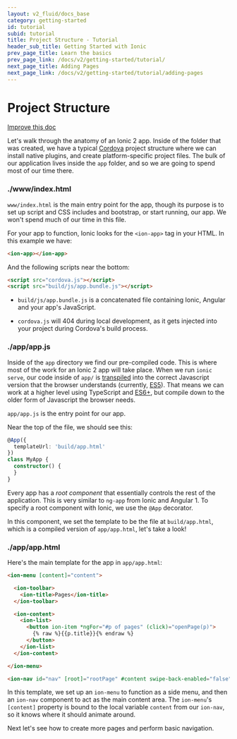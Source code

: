 ```yaml
---
layout: v2_fluid/docs_base
category: getting-started
id: tutorial
subid: tutorial
title: Project Structure - Tutorial
header_sub_title: Getting Started with Ionic
prev_page_title: Learn the basics
prev_page_link: /docs/v2/getting-started/tutorial/
next_page_title: Adding Pages
next_page_link: /docs/v2/getting-started/tutorial/adding-pages
---
```


# Project Structure

<a class="improve-v2-docs" href='https://github.com/driftyco/ionic-site/edit/master/docs/v2/getting-started/tutorial/project-structure/index.md'>
  Improve this doc
</a>

Let's walk through the anatomy of an Ionic 2 app. Inside of the folder that was created, we have a typical [Cordova](/docs/what-is/#cordova) project structure where we can install native plugins, and create platform-specific project files. The bulk of our application lives inside the `app` folder, and so we are going to spend most of our time there.

<h3 class="file-title">./www/index.html</h3>

`www/index.html` is the main entry point for the app, though its purpose is to set up script and CSS includes and bootstrap, or start running, our app. We won't spend much of our time in this file.

For your app to function, Ionic looks for the `<ion-app>` tag in your HTML. In this example we have:

```html
<ion-app></ion-app>
```

And the following scripts near the bottom:

```html
<script src="cordova.js"></script>
<script src="build/js/app.bundle.js"></script>
```

- `build/js/app.bundle.js` is a concatenated file containing Ionic, Angular and your app's JavaScript.

- `cordova.js` will 404 during local development, as it gets injected into your project during Cordova's build process.

<h3 class="file-title">./app/app.js</h3>

Inside of the `app` directory we find our pre-compiled code. This is where most of the work for an Ionic 2 app will take place. When we run `ionic serve`, our code inside of `app/` is [transpiled](/docs/v2/resources/what-is/#transpiler) into the correct Javascript version that the browser understands (currently, [ES5](docs/v2/resources/what-is/#es5)). That means we can work at a higher level using TypeScript and [ES6+](docs/v2/resources/what-is/#es2015-es6), but compile down to the older form of Javascript the browser needs.

`app/app.js` is the entry point for our app.

Near the top of the file, we should see this:

```ts
@App({
  templateUrl: 'build/app.html'
})
class MyApp {
  constructor() {
  }
}
```

Every app has a *root component* that essentially controls the rest of the application. This is very similar to `ng-app` from Ionic and Angular 1. To specify a root component with Ionic, we use the `@App` decorator.

In this component, we set the template to be the file at `build/app.html`, which is a compiled version of `app/app.html`, let's take a look!

<h3 class="file-title">./app/app.html</h3>


Here's the main template for the app in `app/app.html`:

```html
<ion-menu [content]="content">

  <ion-toolbar>
    <ion-title>Pages</ion-title>
  </ion-toolbar>

  <ion-content>
    <ion-list>
      <button ion-item *ngFor="#p of pages" (click)="openPage(p)">
        {% raw %}{{p.title}}{% endraw %}
      </button>
    </ion-list>
  </ion-content>

</ion-menu>

<ion-nav id="nav" [root]="rootPage" #content swipe-back-enabled="false"></ion-nav>
```

In this template, we set up an `ion-menu` to function as a side menu, and then an `ion-nav` component to act as the main content area. The `ion-menu`'s `[content]` property is bound to the local variable `content` from our `ion-nav`, so it knows where it should animate around.

Next let's see how to create more pages and perform basic navigation.
